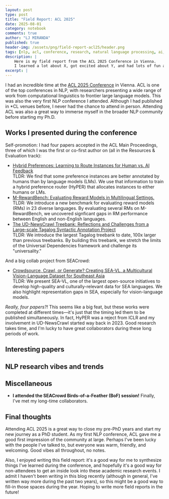 ```yaml
---
layout: post
type: post
title: "Field Report: ACL 2025"
date: 2025-08-01
category: notebook
comments: true
author: "LJ MIRANDA"
published: true
header-img: /assets/png/field-report-acl25/header.png
tags: [nlp, acl, conference, research, natural language processing, ai, llm, reasoning]
description: |
    Here is my field report from the ACL 2025 Conference in Vienna.
    I learned a lot about X, got excited about Y, and had lots of fun all throughout!
excerpt: |
---
```


<span class="firstcharacter">I</span> had an incredible time at the [ACL 2025 Conference](https://2025.aclweb.org/) in Vienna.
ACL is one of the top conferences in NLP, with researchers presenting a wide range of work from computational linguistics to frontier large language models.
This was also the very first NLP conference I attended.
Although I had published in *CL venues before, I never had the chance to attend in person.
Attending ACL was also a great way to immerse myself in the broader NLP community before starting my Ph.D.

<!-- pictures of vienna and the place baby! -->


## Works I presented during the conference

<!-- collage of photos of YOU with your posters! -->

Self-promotion: I had four papers accepted in the ACL Main Proceedings, three of which I was the first or co-first author on (all in the Resources & Evaluation track):

- [Hybrid Preferences: Learning to Route Instances for Human vs. AI Feedback](https://arxiv.org/abs/2410.19133)<br>TLDR: We find that some preference instances are better annotated by humans than by language models (LMs). We use that information to train a hybrid preference router (HyPER) that allocates instances to either humans or LMs.
- [M-RewardBench: Evaluating Reward Models in Multilingual Settings.](https://arxiv.org/abs/2410.15522)<br>TLDR: We introduce a new benchmark for evaluating reward models (RMs) in 23 diverse languages. By evaluating several RMs on M-RewardBench, we uncovered signficant gaps in RM performance between English and non-English languages.
- [The UD-NewsCrawl Treebank: Reflections and Challenges from a Large-scale Tagalog Syntactic Annotation Project](https://arxiv.org/abs/2505.20428)<br>TLDR: We introduce the largest Tagalog treebank to date, 100x larger than previous treebanks. 
By building this treebank, we stretch the limits of the Universal Dependencies framework and challenge its "universality."

And a big collab project from SEACrowd:

- [Crowdsource, Crawl, or Generate? Creating SEA-VL, a Multicultural Vision-Language Dataset for Southeast Asia](https://arxiv.org/abs/2503.07920)<br>TLDR: We present SEA-VL, one of the largest open-source initiatives to develop high-quality and culturally-relevant data for SEA languages. We also highlight representation gaps in SEA, especially for vision-language models.


*Really, four papers?!* This seems like a big feat, but these works were completed at different times&mdash;it's just that the timing led them to be published simultaneously.
In fact, HyPER was a reject from ICLR and my involvement in UD-NewsCrawl started way back in 2023.
Good research takes time, and I'm lucky to have great collaborators during these long periods of work.

## Interesting papers

<!-- top five papers -->

<!-- three honorable mentions??? -->


## NLP research vibes and trends



## Miscellaneous

<!-- collage of photos -->

* **I attended the SEACrowd Birds-of-a-Feather (BoF) session!** Finally, I've met my long-time collaborators.


## Final thoughts

Attending ACL 2025 is a great way to close my pre-PhD years and start my new journey as a PhD student.
As my first NLP conference, ACL gave me a good first impression of the community at large.
Perhaps I've been lucky with the people I've talked to, but everyone was warm, friendly, and welcoming.
Good vibes all throughout, no notes.

Also, I enjoyed writing this field report: it's a good way for me to synthesize things I've learned during the conference, and hopefully it's a good way for non-attendees to get an inside look into these academic research events.
I admit I haven't been writing in this blog recently (although in general, I've written way more during the past two years), so this might be a good way to fill-in those spaces during the year.
Hoping to write more field reports in the future!